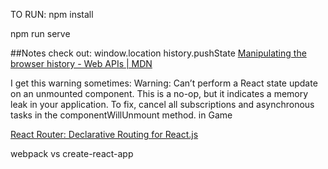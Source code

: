 TO RUN:
npm install

npm run serve

##Notes
check out:
window.location
history.pushState
[Manipulating the browser history - Web APIs | MDN](https://developer.mozilla.org/en-US/docs/Web/API/History_API)

I get this warning sometimes: Warning: Can’t perform a React state update on an unmounted component. This is a no-op, but it indicates a memory leak in your application. To fix, cancel all subscriptions and asynchronous tasks in the componentWillUnmount method. in Game

[React Router: Declarative Routing for React.js](https://reacttraining.com/react-router/web/guides/philosophy)

webpack vs create-react-app
